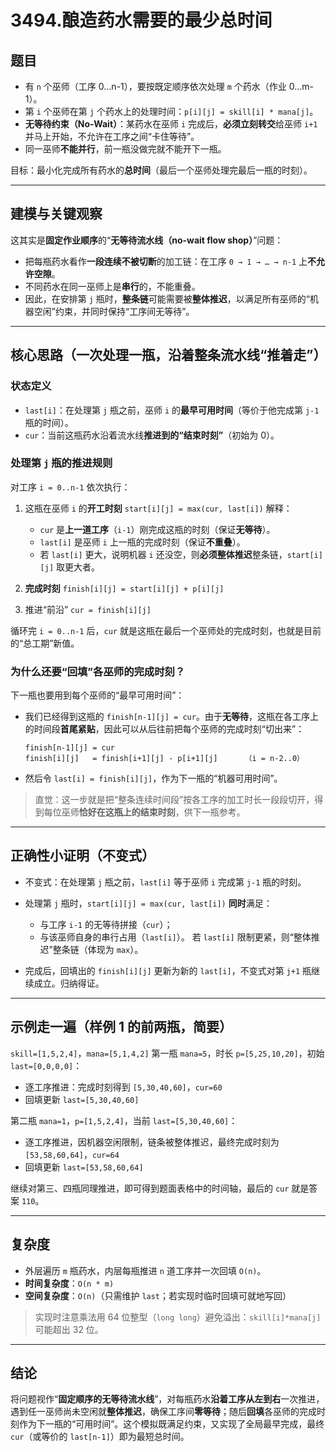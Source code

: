 # 3494.酿造药水需要的最少总时间

## 题目

* 有 `n` 个巫师（工序 0…n-1），要按既定顺序依次处理 `m` 个药水（作业 0…m-1）。
* 第 `i` 个巫师在第 `j` 个药水上的处理时间：`p[i][j] = skill[i] * mana[j]`。
* **无等待约束（No-Wait）**：某药水在巫师 `i` 完成后，**必须立刻转交**给巫师 `i+1` 并马上开始，不允许在工序之间“卡住等待”。
* 同一巫师**不能并行**，前一瓶没做完就不能开下一瓶。

目标：最小化完成所有药水的**总时间**（最后一个巫师处理完最后一瓶的时刻）。

---

## 建模与关键观察

这其实是**固定作业顺序**的“**无等待流水线（no-wait flow shop）**”问题：

* 把每瓶药水看作**一段连续不被切断**的加工链：在工序 `0 → 1 → … → n-1` 上**不允许空隙**。
* 不同药水在同一巫师上是**串行**的，不能重叠。
* 因此，在安排第 `j` 瓶时，**整条链**可能需要被**整体推迟**，以满足所有巫师的“机器空闲”约束，并同时保持“工序间无等待”。

---

## 核心思路（一次处理一瓶，沿着整条流水线“推着走”）

### 状态定义

* `last[i]`：在处理第 `j` 瓶之前，巫师 `i` 的**最早可用时间**（等价于他完成第 `j-1` 瓶的时间）。
* `cur`：当前这瓶药水沿着流水线**推进到的“结束时刻”**（初始为 0）。

### 处理第 `j` 瓶的推进规则

对工序 `i = 0..n-1` 依次执行：

1. 这瓶在巫师 `i` 的**开工时刻**
   `start[i][j] = max(cur, last[i])`
   解释：

   * `cur` 是**上一道工序**（`i-1`）刚完成这瓶的时刻（保证**无等待**）。
   * `last[i]` 是巫师 `i` 上一瓶的完成时刻（保证**不重叠**）。
   * 若 `last[i]` 更大，说明机器 `i` 还没空，则**必须整体推迟**整条链，`start[i][j]` 取更大者。
2. **完成时刻**
   `finish[i][j] = start[i][j] + p[i][j]`
3. 推进“前沿”
   `cur = finish[i][j]`

循环完 `i = 0..n-1` 后，`cur` 就是这瓶在最后一个巫师处的完成时刻，也就是目前的“总工期”新值。

### 为什么还要“回填”各巫师的完成时刻？

下一瓶也要用到每个巫师的“最早可用时间”：

* 我们已经得到这瓶的 `finish[n-1][j] = cur`。由于**无等待**，这瓶在各工序上的时间段**首尾紧贴**，因此可以从后往前把每个巫师的完成时刻“切出来”：

  ```
  finish[n-1][j] = cur
  finish[i][j]   = finish[i+1][j] - p[i+1][j]      （i = n-2..0）
  ```
* 然后令 `last[i] = finish[i][j]`，作为下一瓶的“机器可用时间”。

> 直觉：这一步就是把“整条连续时间段”按各工序的加工时长一段段切开，得到每位巫师**恰好在这瓶上的结束时刻**，供下一瓶参考。

---

## 正确性小证明（不变式）

* 不变式：在处理第 `j` 瓶之前，`last[i]` 等于巫师 `i` 完成第 `j-1` 瓶的时刻。
* 处理第 `j` 瓶时，`start[i][j] = max(cur, last[i])` **同时**满足：

  * 与工序 `i-1` 的无等待拼接（`cur`）；
  * 与该巫师自身的串行占用（`last[i]`）。
    若 `last[i]` 限制更紧，则“整体推迟”整条链（体现为 `max`）。
* 完成后，回填出的 `finish[i][j]` 更新为新的 `last[i]`，不变式对第 `j+1` 瓶继续成立。归纳得证。

---

## 示例走一遍（样例 1 的前两瓶，简要）

`skill=[1,5,2,4]`，`mana=[5,1,4,2]`
第一瓶 `mana=5`，时长 `p=[5,25,10,20]`，初始 `last=[0,0,0,0]`：

* 逐工序推进：完成时刻得到 `[5,30,40,60]`，`cur=60`
* 回填更新 `last=[5,30,40,60]`

第二瓶 `mana=1`，`p=[1,5,2,4]`，当前 `last=[5,30,40,60]`：

* 逐工序推进，因机器空闲限制，链条被整体推迟，最终完成时刻为 `[53,58,60,64]`，`cur=64`
* 回填更新 `last=[53,58,60,64]`

继续对第三、四瓶同理推进，即可得到题面表格中的时间轴，最后的 `cur` 就是答案 `110`。

---

## 复杂度

* 外层遍历 `m` 瓶药水，内层每瓶推进 `n` 道工序并一次回填 `O(n)`。
* **时间复杂度**：`O(n * m)`
* **空间复杂度**：`O(n)`（只需维护 `last`；若实现时临时回填可就地写回）

> 实现时注意乘法用 64 位整型（`long long`）避免溢出：`skill[i]*mana[j]` 可能超出 32 位。

---

## 结论

将问题视作“**固定顺序的无等待流水线**”，对每瓶药水**沿着工序从左到右**一次推进，遇到任一巫师尚未空闲就**整体推迟**，确保工序间**零等待**；随后**回填**各巫师的完成时刻作为下一瓶的“可用时间”。这个模拟既满足约束，又实现了全局最早完成，最终 `cur`（或等价的 `last[n-1]`）即为最短总时间。
